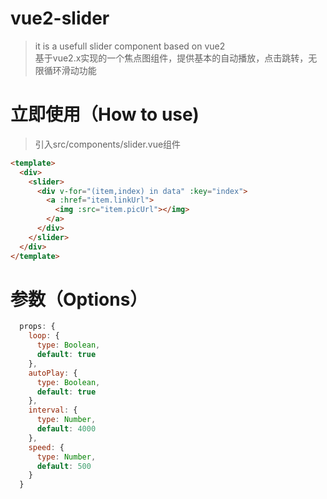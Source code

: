 # vue2-slider

> it is a usefull slider component based on vue2<br/>基于vue2.x实现的一个焦点图组件，提供基本的自动播放，点击跳转，无限循环滑动功能

# 立即使用（How to use)
> 引入src/components/slider.vue组件
```html
<template>
  <div>
    <slider>
      <div v-for="(item,index) in data" :key="index">
        <a :href="item.linkUrl">
          <img :src="item.picUrl"></img>
        </a>
      </div>
    </slider>
  </div>
</template>
```
# 参数（Options）
```javascript
  props: {
    loop: {
      type: Boolean,
      default: true
    },
    autoPlay: {
      type: Boolean,
      default: true
    },
    interval: {
      type: Number,
      default: 4000
    },
    speed: {
      type: Number,
      default: 500
    }
  }
```
